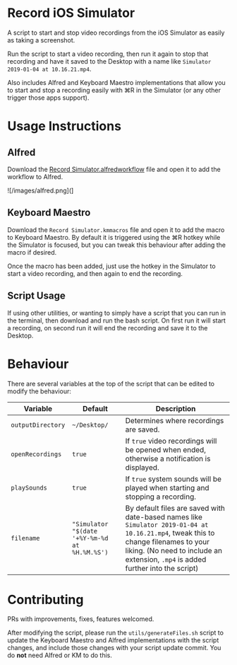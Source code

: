 # Record iOS Simulator
A script to start and stop video recordings from the iOS Simulator as easily as taking a screenshot.

Run the script to start a video recording, then run it again to stop that recording and have it saved to the Desktop with a name like `Simulator 2019-01-04 at 10.16.21.mp4`.

Also includes Alfred and Keyboard Maestro implementations that allow you to start and stop a recording easily with ⌘R in the Simulator (or any other trigger those apps support).

# Usage Instructions

## Alfred
Download the [Record Simulator.alfredworkflow](https://github.com/mono0926/record-ios-simulator/releases/download/1.0.0/Record.Simulator.alfredworkflow) file and open it to add the workflow to Alfred.

![/images/alfred.png](]

## Keyboard Maestro
Download the `Record Simulator.kmmacros` file and open it to add the macro to Keyboard Maestro. By default it is triggered using the ⌘R hotkey while the Simulator is focused, but you can tweak this behaviour after adding the macro if desired.

Once the macro has been added, just use the hotkey in the Simulator to start a video recording, and then again to end the recording.

## Script Usage
If using other utilities, or wanting to simply have a script that you can run in the terminal, then download and run the bash script. On first run it will start a recording, on second run it will end the recording and save it to the Desktop.

# Behaviour
There are several variables at the top of the script that can be edited to modify the behaviour:

| Variable | Default | Description |
| --- | --- | --- |
| `outputDirectory` | `~/Desktop/` | Determines where recordings are saved. |
| `openRecordings` | `true` | If `true` video recordings will be opened when ended, otherwise a notification is displayed. |
| `playSounds` | `true` | If `true` system sounds will be played when starting and stopping a recording. |
| `filename` | `"Simulator "$(date '+%Y-%m-%d at %H.%M.%S')` | By default files are saved with date-based names like `Simulator 2019-01-04 at 10.16.21.mp4`, tweak this to change filenames to your liking. (No need to include an extension, `.mp4` is added further into the script) |

# Contributing

PRs with improvements, fixes, features welcomed.

After modifying the script, please run the `utils/generateFiles.sh` script to update the Keyboard Maestro and Alfred implementations with the script changes, and include those changes with your script update commit. You do __not__ need Alfred or KM to do this.
